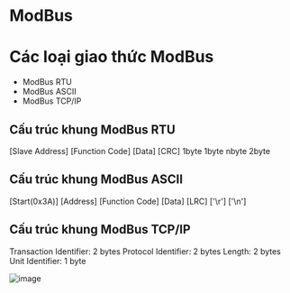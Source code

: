 # ModBus

# Các loại giao thức ModBus
- ModBus RTU
- ModBus ASCII
- ModBus TCP/IP

## Cấu trúc khung ModBus RTU
  [Slave Address] [Function Code] [Data]  [CRC]
        1byte          1byte       nbyte  2byte

## Cấu trúc khung ModBus ASCII
  [Start(0x3A)] [Address] [Function Code] [Data] [LRC] ['\r'] ['\n']

## Cấu trúc khung ModBus TCP/IP
Transaction Identifier: 2 bytes
Protocol Identifier: 2 bytes
Length: 2 bytes
Unit Identifier: 1 byte

![image](https://github.com/tranhien1612/modBus/assets/69721832/a3e12cb7-7ba3-4c24-8c2f-ccf695223f4c)

